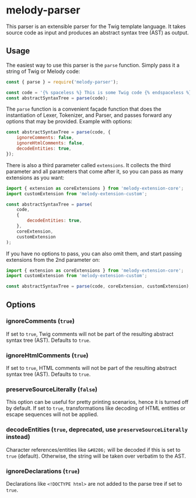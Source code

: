 # melody-parser

This parser is an extensible parser for the Twig template language. It takes source code as input and produces an abstract syntax tree (AST) as output.

## Usage

The easiest way to use this parser is the `parse` function. Simply pass it a string of Twig or Melody code:

```javascript
const { parse } = require('melody-parser');

const code = '{% spaceless %} This is some Twig code {% endspaceless %}';
const abstractSyntaxTree = parse(code);
```

The `parse` function is a convenient façade function that does the instantiation of Lexer, Tokenizer, and Parser, and passes forward any options that may be provided. Example with options:

```javascript
const abstractSyntaxTree = parse(code, {
    ignoreComments: false,
    ignoreHtmlComments: false,
    decodeEntities: true,
});
```

There is also a third parameter called `extensions`. It collects the third parameter and all parameters that come after it, so you can pass as many extensions as you want:

```javascript
import { extension as coreExtensions } from 'melody-extension-core';
import customExtension from 'melody-extension-custom';

const abstractSyntaxTree = parse(
    code,
    {
        decodeEntities: true,
    },
    coreExtension,
    customExtension
);
```

If you have no options to pass, you can also omit them, and start passing extensions from the 2nd parameter on:

```javascript
import { extension as coreExtensions } from 'melody-extension-core';
import customExtension from 'melody-extension-custom';

const abstractSyntaxTree = parse(code, coreExtension, customExtension);
```

## Options

### ignoreComments (`true`)

If set to `true`, Twig comments will not be part of the resulting abstract syntax tree (AST). Defaults to `true`.

### ignoreHtmlComments (`true`)

If set to `true`, HTML comments will not be part of the resulting abstract syntax tree (AST). Defaults to `true`.

### preserveSourceLiterally (`false`)

This option can be useful for pretty printing scenarios, hence it is turned off by default. If set to `true`, transformations like decoding of HTML entities or escape sequences will not be applied.

### decodeEntities (`true`, deprecated, use `preserveSourceLiterally` instead)

Character references/entities like `&#8206;` will be decoded if this is set to `true` (default). Otherwise, the string will be taken over verbatim to the AST.

### ignoreDeclarations (`true`)

Declarations like `<!DOCTYPE html>` are not added to the parse tree if set to `true`.
